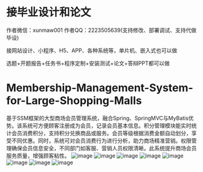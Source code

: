# 接毕业设计和论文
作者微信：xunmaw001  作者QQ：2223505639(支持修改、部署调试、支持代做毕设)

接网站设计、小程序、H5、APP、各种系统等，单片机、嵌入式也可以做

选题+开题报告+任务书+程序定制+安装测试+论文+答辩PPT都可以做
# Membership-Management-System-for-Large-Shopping-Malls
基于SSM框架的大型商场会员管理系统，融合Spring、SpringMVC与MyBatis优势。该系统可方便顾客注册成为会员，记录会员基本信息。积分管理模块能实时统计会员消费积分，支持积分兑换商品或服务。会员等级根据消费金额自动划分，享受不同优惠。同时，系统可对会员消费行为进行分析，助力商场精准营销。权限管理确保会员信息安全，不同部门如客服、营销人员权限清晰。此系统提升商场会员服务质量，增强顾客粘性。
![image](https://github.com/user-attachments/assets/94e6385e-966f-422f-85a3-3e17004289a5)
![image](https://github.com/user-attachments/assets/77348d30-637e-4e0e-b484-b93484c248f3)
![image](https://github.com/user-attachments/assets/beb622ad-76b4-4558-872f-171b8f89985b)
![image](https://github.com/user-attachments/assets/280da0f8-064e-4a07-970e-615c74c6e5d2)
![image](https://github.com/user-attachments/assets/48fc1f30-a93f-4c96-99fb-30de8caf73fd)
![image](https://github.com/user-attachments/assets/051280f2-9066-4961-94c8-48690715684b)
![image](https://github.com/user-attachments/assets/6000a7fb-b2c3-4342-a93b-18a861193614)
![image](https://github.com/user-attachments/assets/3fafa96a-8071-4a4a-8d0d-8a3a67788744)
